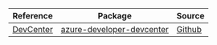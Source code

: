 | Reference | Package | Source |
|---|---|---|
|[DevCenter](developer-devcenter-readme.md)|[azure-developer-devcenter](https://repo1.maven.org/maven2/com/azure/azure-developer-devcenter)|[Github](https://github.com/Azure/azure-sdk-for-java/blob/main/sdk/devcenter/azure-developer-devcenter)|
